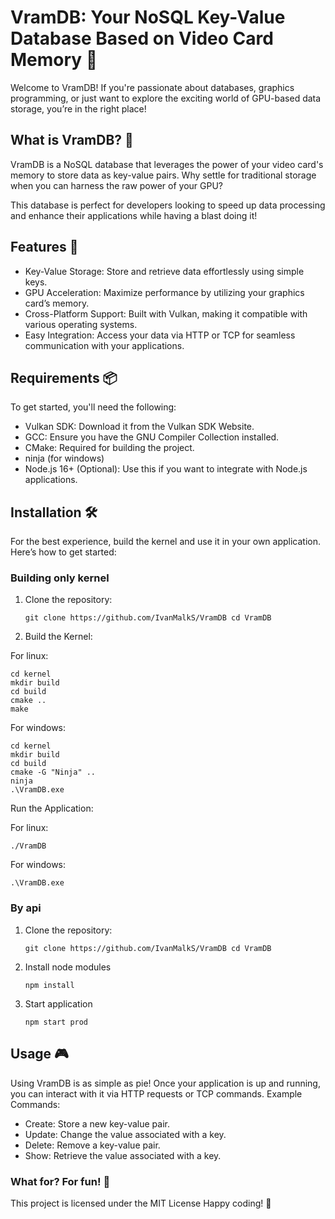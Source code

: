 # VramDB: Your NoSQL Key-Value Database Based on Video Card Memory 🚀

Welcome to VramDB! If you're passionate about databases, graphics programming, or just want to explore the exciting world of GPU-based data storage, you’re in the right place!
## What is VramDB? 🤔

VramDB is a NoSQL database that leverages the power of your video card's memory to store data as key-value pairs. Why settle for traditional storage when you can harness the raw power of your GPU?

This database is perfect for developers looking to speed up data processing and enhance their applications while having a blast doing it!
## Features 🌟

  - Key-Value Storage: Store and retrieve data effortlessly using simple keys.
  - GPU Acceleration: Maximize performance by utilizing your graphics card’s memory.
  - Cross-Platform Support: Built with Vulkan, making it compatible with various operating systems.
  - Easy Integration: Access your data via HTTP or TCP for seamless communication with your applications.

## Requirements 📦

To get started, you'll need the following:

  - Vulkan SDK: Download it from the Vulkan SDK Website.
  - GCC: Ensure you have the GNU Compiler Collection installed.
  - CMake: Required for building the project.
  - ninja (for windows)
  - Node.js 16+ (Optional): Use this if you want to integrate with Node.js applications.

## Installation 🛠️

For the best experience, build the kernel and use it in your own application. Here’s how to get started:

### Building only kernel
1. Clone the repository:

    `git clone https://github.com/IvanMalkS/VramDB
    cd VramDB`

2. Build the Kernel:

For linux:
    
    cd kernel
    mkdir build
    cd build
    cmake ..
    make
    
For windows: 
    
    cd kernel
    mkdir build
    cd build
    cmake -G "Ninja" ..
    ninja
    .\VramDB.exe
    

Run the Application:

For linux:

    ./VramDB
    
For windows:

    .\VramDB.exe

### By api
1. Clone the repository:

    `git clone https://github.com/IvanMalkS/VramDB
    cd VramDB`

2. Install node modules

    `npm install`

3. Start application

    `npm start prod`

## Usage 🎮

Using VramDB is as simple as pie! Once your application is up and running, you can interact with it via HTTP requests or TCP commands.
Example Commands:

- Create: Store a new key-value pair.
- Update: Change the value associated with a key.
- Delete: Remove a key-value pair.
- Show: Retrieve the value associated with a key.

### What for? For fun! 🫠

This project is licensed under the MIT License
Happy coding! 🎉

